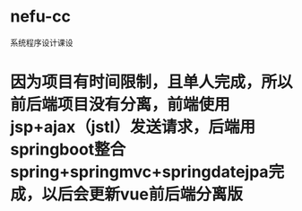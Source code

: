 # nefu-cc
系统程序设计课设
# 因为项目有时间限制，且单人完成，所以前后端项目没有分离，前端使用jsp+ajax（jstl）发送请求，后端用springboot整合spring+springmvc+springdatejpa完成，以后会更新vue前后端分离版
